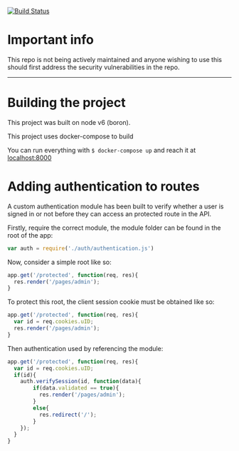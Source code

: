 [![Build Status](https://travis-ci.org/HaCSBCU/MesaHub.svg?branch=master)](https://travis-ci.org/HaCSBCU/MesaHub)

# Important info
This repo is not being actively maintained and anyone wishing to use this should first address the security vulnerabilities in the repo.
___

# Building the project

This project was built on node v6 (boron).

This project uses docker-compose to build

You can run everything with `$ docker-compose up` and reach it at [localhost:8000](http://localhost:8000)


# Adding authentication to routes

A custom authentication module has been built to verify whether a user is signed in or not before they can access an protected route in the API.

Firstly, require the correct module, the module folder can be found in the root of the app:

```js
var auth = require('./auth/authentication.js')
```

Now, consider a simple root like so:

```js
app.get('/protected', function(req, res){
  res.render('/pages/admin');
}
```

To protect this root, the client session cookie must be obtained like so:

```js
app.get('/protected', function(req, res){
  var id = req.cookies.uID;
  res.render('/pages/admin');
}
```

Then authentication used by referencing the module:

```js
app.get('/protected', function(req, res){
  var id = req.cookies.uID;
  if(id){
    auth.verifySession(id, function(data){
        if(data.validated == true){
          res.render('/pages/admin');
        }
        else{
          res.redirect('/');
        }
    });
  }
}
```
